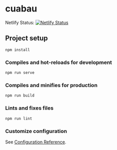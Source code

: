 # cuabau
Netlify Status: 
[![Netlify Status](https://api.netlify.com/api/v1/badges/15ec90a6-483c-4076-983d-a137b3c863d5/deploy-status)](https://app.netlify.com/sites/suspicious-noyce-1359be/deploys)
## Project setup
```
npm install
```

### Compiles and hot-reloads for development
```
npm run serve
```

### Compiles and minifies for production
```
npm run build
```

### Lints and fixes files
```
npm run lint
```

### Customize configuration
See [Configuration Reference](https://cli.vuejs.org/config/).
